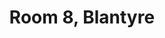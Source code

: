 ---
basin: 'Yes'
cudn: true
floor: Ground
grade: 1
images:
- /room_database/images/blantyre/blant_8_1.png
- /room_database/images/blantyre/blant_8_2.png
living_room: 'No'
location: Blantyre
name: '8'
network: Wired and Wireless
title: Room 8,  Blantyre
---